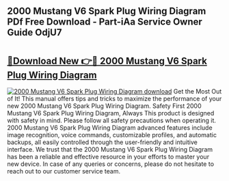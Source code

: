 ## 2000 Mustang V6 Spark Plug Wiring Diagram PDf Free Download - Part-iAa Service Owner Guide OdjU7

# <h2><a href="http://dfp8mze.blite.top/?on=2000+Mustang+V6+Spark+Plug+Wiring+Diagram">🔗Download New 👉🔴 2000 Mustang V6 Spark Plug Wiring Diagram</a></h2>

[![2000 Mustang V6 Spark Plug Wiring Diagram download](https://i.imgur.com/lujVjoI.png)](http://dfp8mze.blite.top/?on=2000+Mustang+V6+Spark+Plug+Wiring+Diagram)
Get the Most Out of It! This manual offers tips and tricks to maximize the performance of your new 2000 Mustang V6 Spark Plug Wiring Diagram. Safety First 2000 Mustang V6 Spark Plug Wiring Diagram, Always This product is designed with safety in mind. Please follow all safety precautions when operating it. 2000 Mustang V6 Spark Plug Wiring Diagram advanced features include image recognition, voice commands, customizable profiles, and automatic backups, all easily controlled through the user-friendly and intuitive interface. We trust that the 2000 Mustang V6 Spark Plug Wiring Diagram has been a reliable and effective resource in your efforts to master your new device. In case of any queries or concerns, please do not hesitate to reach out to our customer service team.
